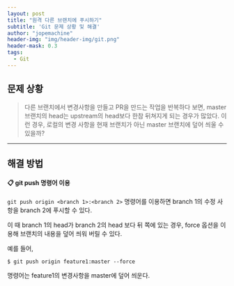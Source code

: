 ```yaml
---
layout: post
title: "원격 다른 브랜치에 푸시하기"
subtitle: 'Git 문제 상황 및 해결'
author: "jopemachine"
header-img: "img/header-img/git.png"
header-mask: 0.3
tags:
  - Git
---
```


## 문제 상황 

<blockquote>
다른 브랜치에서 변경사항을 만들고 PR을 만드는 작업을 반복하다 보면, master 브랜치의 head는 upstream의 head보다 한참 뒤쳐지게 되는 경우가 많았다.
이런 경우, 로컬의 변경 사항을 현재 브랜치가 아닌 master 브랜치에 덮어 씌울 수 있을까?
</blockquote>

<hr>

## 해결 방법

#### 📋 git push 명령어 이용

`git push origin <branch 1>:<branch 2>` 명령어를 이용하면 branch 1의 수정 사항을 branch 2에 푸시할 수 있다.

이 때 branch 1의 head가 branch 2의 head 보다 뒤 쪽에 있는 경우, force 옵션을 이용해 브랜치의 내용을 덮어 씌워 버릴 수 있다.

예를 들어,

```
$ git push origin feature1:master --force
```

명령어는 feature1의 변경사항을 master에 덮어 씌운다.
